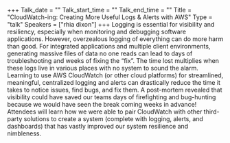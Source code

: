 +++
Talk_date = ""
Talk_start_time = ""
Talk_end_time = ""
Title = "CloudWatch-ing: Creating More Useful Logs & Alerts with AWS"
Type = "talk"
Speakers = ["rhia dixon"]
+++
Logging is essential for visibility and resiliency, especially when monitoring and debugging software applications. However, overzealous logging of everything can do more harm than good. For integrated applications and multiple client environments, generating massive files of data no one reads can lead to days of troubleshooting and weeks of fixing the “fix”. The time lost multiplies when these logs live in various places with no system to sound the alarm. Learning to use AWS CloudWatch (or other cloud platforms) for streamlined, meaningful, centralized logging and alerts can drastically reduce the time it takes to notice issues, find bugs, and fix them.
A post-mortem revealed that visibility could have saved our teams days of firefighting and bug-hunting because we would have seen the break coming weeks in advance! Attendees will learn how we were able to pair CloudWatch with other third-party solutions to create a system (complete with logging, alerts, and dashboards) that has vastly improved our system resilience and nimbleness.
